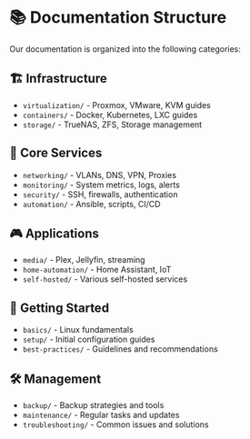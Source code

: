 # 📚 Documentation Structure

Our documentation is organized into the following categories:

## 🏗️ Infrastructure
- `virtualization/` - Proxmox, VMware, KVM guides
- `containers/` - Docker, Kubernetes, LXC guides
- `storage/` - TrueNAS, ZFS, Storage management

## 🔧 Core Services
- `networking/` - VLANs, DNS, VPN, Proxies
- `monitoring/` - System metrics, logs, alerts
- `security/` - SSH, firewalls, authentication
- `automation/` - Ansible, scripts, CI/CD

## 🎮 Applications
- `media/` - Plex, Jellyfin, streaming
- `home-automation/` - Home Assistant, IoT
- `self-hosted/` - Various self-hosted services

## 📖 Getting Started
- `basics/` - Linux fundamentals
- `setup/` - Initial configuration guides
- `best-practices/` - Guidelines and recommendations

## 🛠️ Management
- `backup/` - Backup strategies and tools
- `maintenance/` - Regular tasks and updates
- `troubleshooting/` - Common issues and solutions
